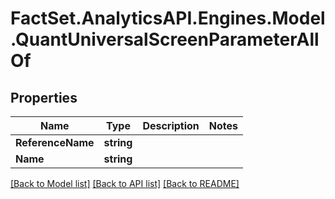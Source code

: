 # FactSet.AnalyticsAPI.Engines.Model.QuantUniversalScreenParameterAllOf

## Properties

Name | Type | Description | Notes
------------ | ------------- | ------------- | -------------
**ReferenceName** | **string** |  | 
**Name** | **string** |  | 

[[Back to Model list]](../README.md#documentation-for-models) [[Back to API list]](../README.md#documentation-for-api-endpoints) [[Back to README]](../README.md)

